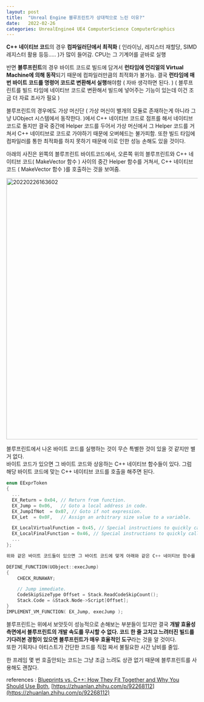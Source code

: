 ```yaml
---
layout: post
title:  "Unreal Engine 블루프린트가 상대적으로 느린 이유?"
date:   2022-02-26
categories: UnrealEngine4 UE4 ComputerScience ComputerGraphics
---
```


**C++ 네이티브 코드**의 경우 **컴파일러단에서 최적화** ( 인라이닝, 레지스터 재할당, SIMD 레지스터 활용 등등..... )가 많이 들어감. CPU는 그 기계어를 곧바로 실행          

반면 **블루프린트**의 경우 바이트 코드로 빌드에 담겨서 **런타임에 언리얼의 Virtual Machine에 의해 동작**되기 때문에 컴파일러만큼의 최적화가 불가능. 결국 **런타임에 매번 바이트 코드를 명령어 코드로 변환해서 실행**해야함 ( 자바 생각하면 된다. ) ( 블루프린트를 빌드 타임에 네이티브 코드로 변환해서 빌드에 넣어주는 기능이 있는데 이건 조금 더 자료 조사가 필요 )                   

블루프린트의 경우에도 가상 머신단 ( 가상 머신이 별개의 모듈로 존재하는게 아니라 그냥 UObject 시스템에서 동작한다. )에서 C++ 네이티브 코드로 점프를 해서 네이티브 코드로 돌지만 결국 중간에 Helper 코드를 두어서 가상 머신에서 그 Helper 코드를 거쳐서 C++ 네이티브로 코드로 가야하기 때문에 오버헤드는 불가피함. 또한 빌드 타임에 컴파일러를 통한 최적화를 하지 못하기 때문에 이로 인한 성능 손해도 있을 것이다.                        

아래의 사진은 왼쪽의 블루프린트 바이트코드에서, 오른쪽 위의 블루프린트와 C++ 네이티브 코드( MakeVector 함수 ) 사이의 중간 Helper 함수를 거쳐서, C++ 네이티브 코드 ( MakeVector 함수 )를 호출하는 것을 보여줌.                

<img width="688" alt="20220226163602" src="https://user-images.githubusercontent.com/33873804/155834652-ccf44fe9-10db-45c3-a45d-d9c4d7dab530.png">           

블루프린트에서 나온 바이트 코드를 실행하는 것이 무슨 특별한 것이 있을 것 같지만 별거 없다.             
바이트 코드가 있으면 그 바이트 코드와 상응하는 C++ 네이티브 함수들이 있다. 그럼 해당 바이트 코드에 맞는 C++ 네이티브 코드를 호출을 해주면 된다.           

```cpp
enum EExprToken
{
  ...
  EX_Return = 0x04, // Return from function.
  EX_Jump = 0x06,   // Goto a local address in code.
  EX_JumpIfNot  = 0x07, // Goto if not expression.
  EX_Let  = 0x0F,   // Assign an arbitrary size value to a variable.

  EX_LocalVirtualFunction = 0x45, // Special instructions to quickly call a virtual function that we know is going to run only locally
  EX_LocalFinalFunction = 0x46, // Special instructions to quickly call a final function that we know is going to run only locally
  ...
};

위와 같은 바이트 코드들이 있으면 그 바이트 코드에 맞게 아래와 같은 C++ 네이티브 함수를 호출한다.

DEFINE_FUNCTION(UObject::execJump)
{
    CHECK_RUNAWAY;

    // Jump immediate.
    CodeSkipSizeType Offset = Stack.ReadCodeSkipCount();
    Stack.Code = &Stack.Node->Script[Offset];
}
IMPLEMENT_VM_FUNCTION( EX_Jump, execJump );
```

블루프린트는 위에서 보앗듯이 성능적으로 손해보는 부분들이 있지만 결국 **개발 효율성 측면에서 블루프린트의 개발 속도를 무시할 수 없다. 코드 한 줄 고치고 느려터진 빌드를 기다려본 경험이 있으면 블루프린트가 매우 효율적인 도구**라는 것을 알 것이다.                
또한 기획자나 아티스트가 간단한 코드를 직접 짜서 불필요한 시간 낭비를 줄임.                 
                    
한 프레임 몇 번 호출안되는 코드는 그냥 조금 느려도 상관 없기 때문에 블루프린트를 사용해도 괜찮다.                           

references : [Blueprints vs. C++: How They Fit Together and Why You Should Use Both](https://youtu.be/VMZftEVDuCE), [https://zhuanlan.zhihu.com/p/92268112](https://zhuanlan.zhihu.com/p/92268112)              